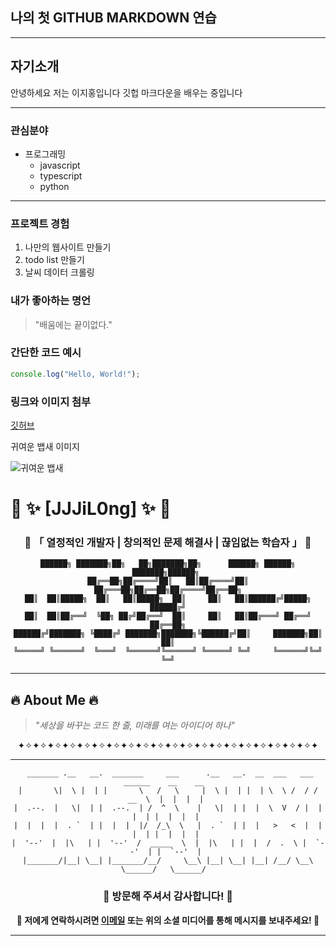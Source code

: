 

## 나의 첫 GITHUB MARKDOWN 연습

---

## 자기소개

안녕하세요 저는 이지홍입니다 깃헙 마크다운을 배우는 중입니다

---

### 관심분야

- 프로그래밍
    - javascript
    - typescript
    - python

---

### 프로젝트 경험

1. 나만의 웹사이트 만들기
2. todo list 만들기
3. 날씨 데이터 크롤링

### 내가 좋아하는 명언

> "배움에는 끝이없다."

### 간단한 코드 예시

```javascript
console.log("Hello, World!");
```

### 링크와 이미지 첨부

[깃허브](https://github.com/JJJiL0ng)

귀여운 뱁새 이미지

![귀여운 뱁새](https://img1.daumcdn.net/thumb/R720x0/?fname=http://t1.daumcdn.net/news/201612/13/joongang/20161213180238876aiua.jpg)


# 🌟 ✨ [JJJiL0ng] ✨ 🌟

<div align="center">
  
### 🚀 **「 열정적인 개발자 | 창의적인 문제 해결사 | 끊임없는 학습자 」** 🚀

</div>

<div align="center">

```
██████╗ ███████╗██╗   ██╗███████╗██╗      ██████╗ ██████╗ ███████╗██████╗ 
██╔══██╗██╔════╝██║   ██║██╔════╝██║     ██╔═══██╗██╔══██╗██╔════╝██╔══██╗
██║  ██║█████╗  ██║   ██║█████╗  ██║     ██║   ██║██████╔╝█████╗  ██████╔╝
██║  ██║██╔══╝  ╚██╗ ██╔╝██╔══╝  ██║     ██║   ██║██╔═══╝ ██╔══╝  ██╔══██╗
██████╔╝███████╗ ╚████╔╝ ███████╗███████╗╚██████╔╝██║     ███████╗██║  ██║
╚═════╝ ╚══════╝  ╚═══╝  ╚══════╝╚══════╝ ╚═════╝ ╚═╝     ╚══════╝╚═╝  ╚═╝
```

</div>

---

## 🔥 About Me 🔥

> *"세상을 바꾸는 코드 한 줄, 미래를 여는 아이디어 하나"*

<div align="center">
  
✦✧✦✧✦✧✦✧✦✧✦✧✦✧✦✧✦✧✦✧✦✧✦✧✦✧✦✧✦✧✦✧✦✧✦✧✦✧✦✧✦

</div>

---

<div align="center">

```
 _______ .__   __.  _______     ___      .__   __.  __  ___   ___  ______    __    __  
|       \|  \ |  | |       \   /   \     |  \ |  | |  | \  \ /  / /  __  \  |  |  |  | 
|  .--.  |   \|  | |  .--.  | /  ^  \    |   \|  | |  |  \  V  / |  |  |  | |  |  |  | 
|  |  |  |  . `  | |  |  |  |/  /_\  \   |  . `  | |  |   >   <  |  |  |  | |  |  |  | 
|  '--'  |  |\   | |  '--'  /  _____  \  |  |\   | |  |  /  .  \ |  `--'  | |  `--'  | 
|_______/|__| \__| |_______/__/     \__\ |__| \__| |__| /__/ \__\ \______/   \______/  
```

### 💖 방문해 주셔서 감사합니다! 💖

**💌 저에게 연락하시려면 [이메일](mailto:jihong.lee.dev@gmail.com) 또는 위의 소셜 미디어를 통해 메시지를 보내주세요! 💌**

</div>

---